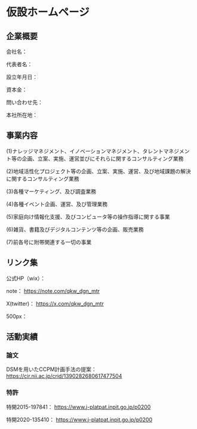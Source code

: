 # 仮設ホームページ
## 企業概要

会社名：
  
代表者名：

設立年月日：

資本金：

問い合わせ先：

本社所在地：


## 事業内容
(1)ナレッジマネジメント、イノベーションマネジメント、タレントマネジメント等の企画、立案、実施、運営並びにそれらに関するコンサルティング業務

(2)地域活性化プロジェクト等の企画、立案、実施、運営、及び地域課題の解決に関するコンサルティング業務

(3)各種マーケティング、及び調査業務

(4)各種イベント企画、運営、及び管理業務

(5)家庭向け情報化支援、及びコンピュータ等の操作指導に関する事業

(6)雑貨、書籍及びデジタルコンテンツ等の企画、販売業務

(7)前各号に附帯関連する一切の事業




## リンク集
公式HP（wix）：


note：
https://note.com/qkw_dgn_mtr

X(twitter)：
https://x.com/qkw_dgn_mtr


500px：




## 活動実績

 ### 論文
DSMを用いたCCPM計画手法の提案：
https://cir.nii.ac.jp/crid/1390282680617477504
 
### 特許
特開2015-197841：
https://www.j-platpat.inpit.go.jp/p0200
 
特開2020-135410：
https://www.j-platpat.inpit.go.jp/p0200
